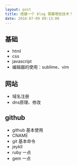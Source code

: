 ```yaml
---
layout: post
title: 搭建一个 blog 需要哪些技术？
date: 2016-07-09 09:13:00
---
```


## 基础
* html
* css
* javascript
* 编辑器的使用：sublime、vim

## 网站
* 域名注册
* dns原理、修改

## github
* github 基本使用
* CNAME
* git 基本命令
* jeykll
* ruby 一点
* gem 一点
